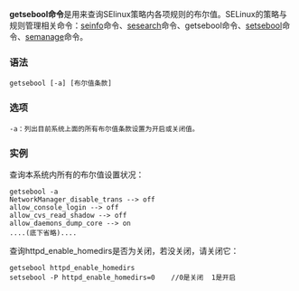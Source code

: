 **getsebool命令**是用来查询SElinux策略内各项规则的布尔值。SELinux的策略与规则管理相关命令：[seinfo](https://philipding.github.io/linux-command/seinfo "seinfo命令")命令、[sesearch](https://philipding.github.io/linux-command/sesearch "sesearch命令")命令、getsebool命令、[setsebool](https://philipding.github.io/linux-command/setsebool "setsebool命令")命令、[semanage](https://philipding.github.io/linux-command/semanage "semanage命令")命令。

### 语法  

```
getsebool [-a] [布尔值条款]
```

### 选项  

```
-a：列出目前系统上面的所有布尔值条款设置为开启或关闭值。
```

### 实例  

查询本系统内所有的布尔值设置状况：

```
getsebool -a
NetworkManager_disable_trans --> off
allow_console_login --> off
allow_cvs_read_shadow --> off
allow_daemons_dump_core --> on
....(底下省略)....
```

查询httpd_enable_homedirs是否为关闭，若没关闭，请关闭它：

```
getsebool httpd_enable_homedirs
setsebool -P httpd_enable_homedirs=0    //0是关闭  1是开启

```